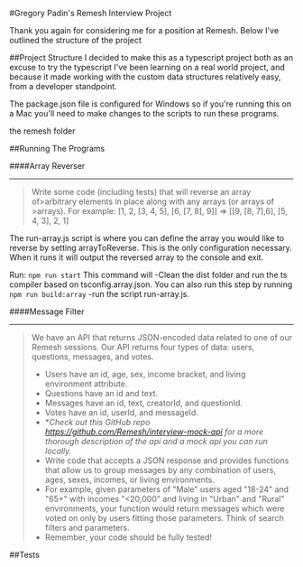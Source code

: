 #Gregory Padin's Remesh Interview Project

Thank you again for considering me for a position at Remesh. Below I've outlined the structure of the project 

##Project Structure
I decided to make this as a typescript project both as an excuse to try the typescript I've been learning on a real world project, and because it made working with the custom data structures relatively easy, from a developer standpoint.

The package.json file is configured for Windows so if you're running this on a Mac you'll need to make changes to the scripts to run these programs.

the remesh folder 

##Running The Programs

####Array Reverser
___
>Write some code (including tests) that will reverse an array of>arbitrary elements
>in place along with any arrays (or  arrays of >arrays). 
>For example: [1, 2, [3, 4, 5], [6, [7, 8], 9]] => [[9, [8, 7],6], [5, 4, 3], 2, 1]

The run-array.js script is where you can define the array you would like to reverse by setting arrayToReverse. This is the only configuration necessary. When it runs it will output the reversed array to the console and exit. 

Run: `npm run start`
This command will 
    -Clean the dist folder and run the ts compiler based on tsconfig.array.json. You can also run this step by running `npm run build:array`
    -run the script run-array.js. 


####Message Filter
___
>We have an API that returns JSON-encoded data related to one of our
>Remesh sessions. Our API returns four types of data: users, questions,
>messages, and votes.
>   - Users have an id, age, sex, income bracket, and living environment
>   attribute.
>   - Questions have an id and text.
>   - Messages have an id, text, creatorId, and questionId.
>   - Votes have an id, userId, and messageId.
>- **Check out **this GitHub repo*
><https://github.com/Remesh/interview-mock-api>* for a more thorough
>description of the api and a mock api you can run locally.*
>- Write code that accepts a JSON response and provides functions that
>allow us to group messages by any combination of users, ages, sexes,
>incomes, or living environments.
>- For example, given parameters of "Male" users aged "18-24" and "65+"
>with incomes "<20,000" and living in "Urban" and "Rural" environments,
>your function would return messages which were voted on only by users
>fitting those parameters. Think of search filters and parameters.
>- Remember, your code should be fully tested!


##Tests